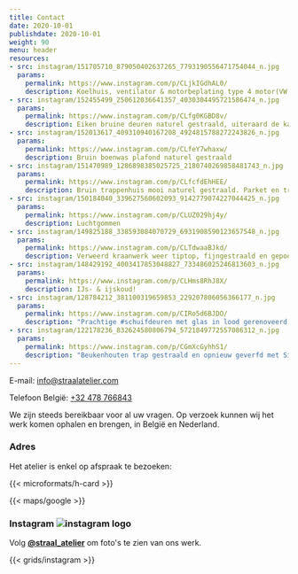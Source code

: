 ```yaml
---
title: Contact
date: 2020-10-01
publishdate: 2020-10-01
weight: 90
menu: header
resources:
- src: instagram/151705710_879050402637265_7793190556471754044_n.jpg
  params:
    permalink: https://www.instagram.com/p/CLjkIGdhAL0/
    description: Koelhuis, ventilator & motorbeplating type 4 motor(VW Kever/Porsche)
- src: instagram/152455499_250612036641357_4030304495721586474_n.jpg
  params:
    permalink: https://www.instagram.com/p/CLfg0KGBD8v/
    description: Eiken bruine deuren naturel gestraald, uiteraard de kaders en chabranten ook, daarna behandeld met transparante vernis. Hang&sluitwerk los gestraald en mooi gepoedercoat.
- src: instagram/152013617_409310940167208_4924815788272243826_n.jpg
  params:
    permalink: https://www.instagram.com/p/CLfeY7whaxw/
    description: Bruin boenwas plafond naturel gestraald
- src: instagram/151470989_1286898385025725_2180740269858481743_n.jpg
  params:
    permalink: https://www.instagram.com/p/CLfcfdEhHEE/
    description: Bruin trappenhuis mooi naturel gestraald. Parket en treden gevernist, spijlen nog niet.
- src: instagram/150184040_339627560602093_9142779074227044425_n.jpg
  params:
    permalink: https://www.instagram.com/p/CLUZ029hj4y/
    description: Luchtgommen
- src: instagram/149825188_338593084070729_6931908590123657548_n.jpg
  params:
    permalink: https://www.instagram.com/p/CLTdwaaBJkd/
    description: Verweerd kraanwerk weer tiptop, fijngestraald en gepoedercoat. Woont u ver weg geen probleem, regelen we de zaken via de post.
- src: instagram/148429192_4003417853048827_733486025246813603_n.jpg
  params:
    permalink: https://www.instagram.com/p/CLHms8RhJ8X/
    description: IJs- & ijskoud! 
- src: instagram/128784212_381100319659853_229207806056366177_n.jpg
  params:
    permalink: https://www.instagram.com/p/CIRo5d6BJDO/
    description: "Prachtige #schuifdeuren met glas in lood gerenoveerd. Gestraald in ons Atelier, slecht hout vervangen, opnieuw geverfd en teruggemonteerd."
- src: instagram/122178236_832624580806794_5721849772557086312_n.jpg
  params:
    permalink: https://www.instagram.com/p/CGmXcGyhhS1/
    description: "Beukenhouten trap gestraald en opnieuw geverfd met Sigma Nova #traprenovatie"
---
```


E-mail: [info@straalatelier.com](mailto:thomasbaaij@gmail.com)

Telefoon België: [+32 478 766843](tel:+32478766843)

We zijn steeds bereikbaar voor al uw vragen. Op verzoek kunnen wij het
werk komen ophalen en brengen, in België en Nederland.

### Adres

Het atelier is enkel op afspraak te bezoeken:

{{< microformats/h-card >}}

{{< maps/google >}}

### Instagram ![instagram logo](/IG_Glyph_Fill.png "Volg @straal_atelier op Instagram")

Volg [**@straal_atelier**](https://www.instagram.com/straal_atelier/) om foto's te zien van ons werk.

{{< grids/instagram >}}
